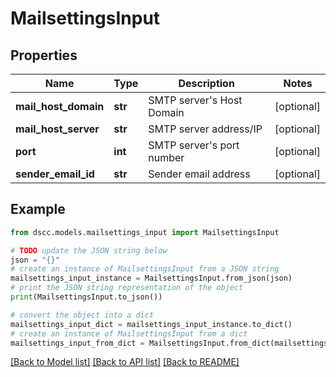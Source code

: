 # MailsettingsInput


## Properties

Name | Type | Description | Notes
------------ | ------------- | ------------- | -------------
**mail_host_domain** | **str** | SMTP server&#39;s Host Domain | [optional] 
**mail_host_server** | **str** | SMTP server address/IP | [optional] 
**port** | **int** | SMTP server&#39;s port number | [optional] 
**sender_email_id** | **str** | Sender email address | [optional] 

## Example

```python
from dscc.models.mailsettings_input import MailsettingsInput

# TODO update the JSON string below
json = "{}"
# create an instance of MailsettingsInput from a JSON string
mailsettings_input_instance = MailsettingsInput.from_json(json)
# print the JSON string representation of the object
print(MailsettingsInput.to_json())

# convert the object into a dict
mailsettings_input_dict = mailsettings_input_instance.to_dict()
# create an instance of MailsettingsInput from a dict
mailsettings_input_from_dict = MailsettingsInput.from_dict(mailsettings_input_dict)
```
[[Back to Model list]](../README.md#documentation-for-models) [[Back to API list]](../README.md#documentation-for-api-endpoints) [[Back to README]](../README.md)


